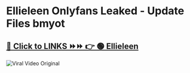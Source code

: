 
 # Ellieleen Onlyfans Leaked - Update Files bmyot

## <h2><a href="https://clipsfans.com/Ellieleen&ref=git">🔗 Click to LINKS ⏩⏩ 👉 🟢 Ellieleen </a></h2>

<a href="https://clipsfans.com/Ellieleen&ref=git" rel="nofollow" data-target="animated-image.originalLink"><img src="https://i.ibb.co.com/xMMVF88/686577567.gif" alt="Viral Video Original" style="max-width: 100%; display: inline-block;" data-target="animated-image.originalImage"></a>

